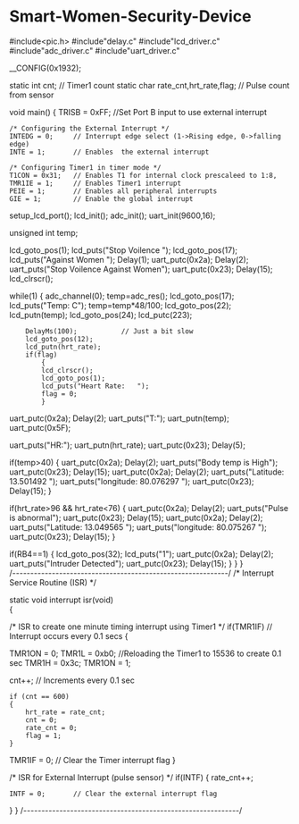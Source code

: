 # Smart-Women-Security-Device
#include<pic.h>
#include"delay.c"
#include"lcd_driver.c"
#include"adc_driver.c"
#include"uart_driver.c"

__CONFIG(0x1932);

static int cnt;							// Timer1 count
static char rate_cnt,hrt_rate,flag;		// Pulse count from sensor

void main()
{
	TRISB = 0xFF;	//Set Port B  input to use external interrupt

	/* Configuring the External Interrupt */
	INTEDG = 0; 	// Interrupt edge select (1->Rising edge, 0->falling edge)
	INTE = 1;		// Enables 	the external interrupt

	/* Configuring Timer1 in timer mode */
	T1CON = 0x31;	// Enables T1 for internal clock prescaleed to 1:8,
	TMR1IE = 1;		// Enables Timer1 interrupt 
	PEIE = 1;		// Enables all peripheral interrupts
	GIE = 1;		// Enable the global interrupt 

setup_lcd_port();
lcd_init();
adc_init();
uart_init(9600,16);	

unsigned int temp;

lcd_goto_pos(1);
lcd_puts("Stop Voilence   ");
lcd_goto_pos(17);
lcd_puts("Against Women   ");
Delay(1);
uart_putc(0x2a);
Delay(2);
uart_puts("Stop Voilence Against Women");
uart_putc(0x23);
Delay(15);
lcd_clrscr();

while(1)
{
adc_channel(0);
temp=adc_res();
lcd_goto_pos(17);
lcd_puts("Temp:   C");
temp=temp*48/100;
lcd_goto_pos(22);
lcd_putn(temp);
lcd_goto_pos(24);
lcd_putc(223);

		DelayMs(100);			// Just a bit slow
		lcd_goto_pos(12);
		lcd_putn(hrt_rate);		
		if(flag)
			{
			lcd_clrscr();
			lcd_goto_pos(1);
			lcd_puts("Heart Rate:   ");
			flag = 0;
			}

uart_putc(0x2a);
Delay(2);
uart_puts("T:");
uart_putn(temp);
uart_putc(0x5F);

uart_puts("HR:");
uart_putn(hrt_rate);
uart_putc(0x23);
Delay(5);

if(temp>40)
{
uart_putc(0x2a);
Delay(2);
uart_puts("Body temp is High");
uart_putc(0x23);
Delay(15);
uart_putc(0x2a);
Delay(2);
uart_puts("Latitude: 13.501492 ");
uart_puts("longitude: 80.076297 ");
uart_putc(0x23);
Delay(15);
}

if(hrt_rate>96 && hrt_rate<76)
{
uart_putc(0x2a);
Delay(2);
uart_puts("Pulse is abnormal");
uart_putc(0x23);
Delay(15);
uart_putc(0x2a);
Delay(2);
uart_puts("Latitude: 13.049565 ");
uart_puts("longitude: 80.075267 ");
uart_putc(0x23);
Delay(15);
}

if(RB4==1)
{
lcd_goto_pos(32);
lcd_puts("1");
uart_putc(0x2a);
Delay(2);
uart_puts("Intruder Detected");
uart_putc(0x23);
Delay(15);
}
}
}	
/*------------------------------------------------------------*/
/* Interrupt Service Routine (ISR) */

static void interrupt
isr(void)		
{

/* ISR to create one minute timing interrupt using Timer1 */
if(TMR1IF)		// Interrupt occurs every 0.1 secs
{

TMR1ON = 0;
TMR1L = 0xb0;	//Reloading the Timer1 to 15536 to create 0.1 sec
TMR1H = 0x3c;
TMR1ON = 1;

cnt++;			// Increments every 0.1 sec

	if (cnt == 600)
	{	
		hrt_rate = rate_cnt;
		cnt = 0;
		rate_cnt = 0;
		flag = 1;
	}

TMR1IF = 0;			// Clear the Timer interrupt flag
}


/* ISR for External Interrupt  (pulse sensor)  */
if(INTF)
{
	rate_cnt++;

	INTF = 0;		// Clear the external interrupt flag
}
}
/*------------------------------------------------------------*/

